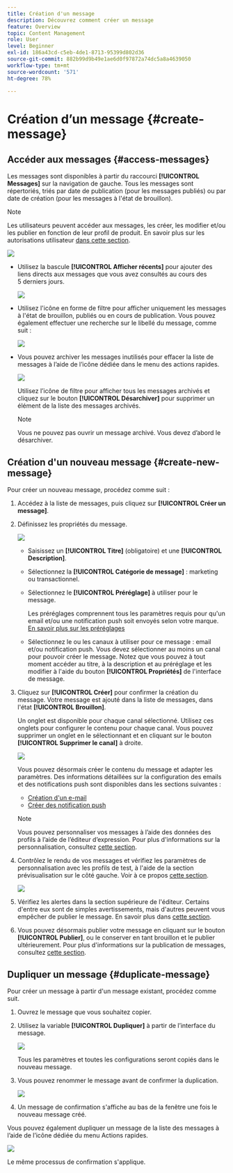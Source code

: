 ```yaml
---
title: Création d'un message
description: Découvrez comment créer un message
feature: Overview
topic: Content Management
role: User
level: Beginner
exl-id: 186a43cd-c5eb-4de1-8713-95399d802d36
source-git-commit: 882b99d9b49e1ae6d0f97872a74dc5a8a4639050
workflow-type: tm+mt
source-wordcount: '571'
ht-degree: 78%

---
```


# Création d’un message {#create-message}

## Accéder aux messages {#access-messages}

Les messages sont disponibles à partir du raccourci **[!UICONTROL Messages]** sur la navigation de gauche. Tous les messages sont répertoriés, triés par date de publication (pour les messages publiés) ou par date de création (pour les messages à l&#39;état de brouillon).

>[!NOTE]
>
>Les utilisateurs peuvent accéder aux messages, les créer, les modifier et/ou les publier en fonction de leur profil de produit. En savoir plus sur les autorisations utilisateur [dans cette section](../administration/permissions.md).

![](assets/messages-list.png)

* Utilisez la bascule **[!UICONTROL Afficher récents]** pour ajouter des liens directs aux messages que vous avez consultés au cours des 5 derniers jours.

   ![](assets/show-recent-messages.png)

* Utilisez l&#39;icône en forme de filtre pour afficher uniquement les messages à l&#39;état de brouillon, publiés ou en cours de publication. Vous pouvez également effectuer une recherche sur le libellé du message, comme suit :

   ![](assets/filter-messages.png)

* Vous pouvez archiver les messages inutilisés pour effacer la liste de messages à l’aide de l’icône dédiée dans le menu des actions rapides.

   ![](assets/archive-message.png)

   Utilisez l’icône de filtre pour afficher tous les messages archivés et cliquez sur le bouton **[!UICONTROL Désarchiver]** pour supprimer un élément de la liste des messages archivés.

   >[!NOTE]
   >
   >Vous ne pouvez pas ouvrir un message archivé. Vous devez d’abord le désarchiver.

## Création d&#39;un nouveau message {#create-new-message}

Pour créer un nouveau message, procédez comme suit :

1. Accédez à la liste de messages, puis cliquez sur **[!UICONTROL Créer un message]**.

1. Définissez les propriétés du message.

   ![](assets/create-message-properties.png)

   * Saisissez un **[!UICONTROL Titre]** (obligatoire) et une **[!UICONTROL Description]**.

   * Sélectionnez la **[!UICONTROL Catégorie de message]** : marketing ou transactionnel.

   * Sélectionnez le **[!UICONTROL Préréglage]** à utiliser pour le message.

      Les préréglages comprennent tous les paramètres requis pour qu&#39;un email et/ou une notification push soit envoyés selon votre marque. [En savoir plus sur les préréglages](../configuration/message-presets.md)

   * Sélectionnez le ou les canaux à utiliser pour ce message : email et/ou notification push. Vous devez sélectionner au moins un canal pour pouvoir créer le message.
   Notez que vous pouvez à tout moment accéder au titre, à la description et au préréglage et les modifier à l&#39;aide du bouton **[!UICONTROL Propriétés]** de l&#39;interface de message.

1. Cliquez sur **[!UICONTROL Créer]** pour confirmer la création du message. Votre message est ajouté dans la liste de messages, dans l&#39;état **[!UICONTROL Brouillon]**.


   Un onglet est disponible pour chaque canal sélectionné. Utilisez ces onglets pour configurer le contenu pour chaque canal. Vous pouvez supprimer un onglet en le sélectionnant et en cliquant sur le bouton **[!UICONTROL Supprimer le canal]** à droite.

   ![](assets/create-messages-content.png)

   Vous pouvez désormais créer le contenu du message et adapter les paramètres. Des informations détaillées sur la configuration des emails et des notifications push sont disponibles dans les sections suivantes :

   * [Création d&#39;un e-mail](create-email.md)
   * [Créer des notification push](create-push.md)

   >[!NOTE]
   >   
   >Vous pouvez personnaliser vos messages à l’aide des données des profils à l’aide de l’éditeur d’expression. Pour plus d&#39;informations sur la personnalisation, consultez [cette section](../personalization/personalize.md).

1. Contrôlez le rendu de vos messages et vérifiez les paramètres de personnalisation avec les profils de test, à l&#39;aide de la section prévisualisation sur le côté gauche. Voir à ce propos [cette section](preview.md).

   ![](assets/messages-simple-preview.png)

1. Vérifiez les alertes dans la section supérieure de l&#39;éditeur.  Certains d&#39;entre eux sont de simples avertissements, mais d&#39;autres peuvent vous empêcher de publier le message. En savoir plus dans [cette section](alerts.md).

1. Vous pouvez désormais publier votre message en cliquant sur le bouton **[!UICONTROL Publier]**, ou le conserver en tant brouillon et le publier ultérieurement. Pour plus d&#39;informations sur la publication de messages, consultez [cette section](publish-manage-message.md).

## Dupliquer un message {#duplicate-message}

Pour créer un message à partir d&#39;un message existant, procédez comme suit.

1. Ouvrez le message que vous souhaitez copier.

1. Utilisez la variable **[!UICONTROL Dupliquer]** à partir de l’interface du message.

   ![](assets/message-duplicate.png)

   Tous les paramètres et toutes les configurations seront copiés dans le nouveau message.

1. Vous pouvez renommer le message avant de confirmer la duplication.

   ![](assets/message-duplicate-confirm.png)

1. Un message de confirmation s&#39;affiche au bas de la fenêtre une fois le nouveau message créé.

Vous pouvez également dupliquer un message de la liste des messages à l’aide de l’icône dédiée du menu Actions rapides.

![](assets/message-duplicate-from-list.png)

Le même processus de confirmation s&#39;applique.

